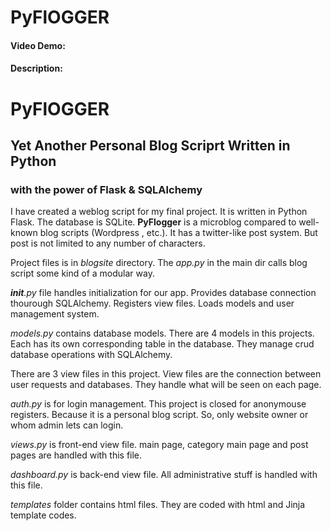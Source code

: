 # PyFlOGGER
#### Video Demo:  <URL HERE>
#### Description:

# PyFlOGGER
## Yet Another Personal Blog Scriprt Written in Python
### with the power of Flask & SQLAlchemy

I have created a weblog script for my final project. It is written in Python Flask. The database is SQLite. **PyFlogger** is a microblog compared to well-known blog scripts (Wordpress , etc.). It has a twitter-like post system. But post is not limited to any number of characters.

Project files is in *blogsite* directory. The *app.py* in the main dir calls blog script some kind of a modular way.

*__init__.py* file handles initialization for our app. Provides database connection thourough SQLAlchemy. Registers view files. Loads models and user management system.

*models.py* contains database models. There are 4 models in this projects. Each has its own corresponding table in the database. They manage crud database operations with SQLAlchemy.

There are 3 view files in this project. View files are the connection between user requests and databases. They handle what will be seen on each page.

*auth.py* is for login management. This project is closed for anonymouse registers. Because it is a personal blog script. So, only website owner or whom admin lets can login. 

*views.py* is front-end view file. main page, category main page and post pages are handled with this file.

*dashboard.py* is back-end view file. All administrative stuff is handled with this file.

*templates* folder contains html files. They are coded with html and Jinja template codes.
